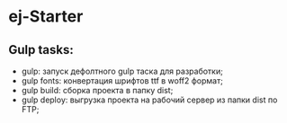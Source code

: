 # ej-Starter
## Gulp tasks:
+ gulp: запуск дефолтного gulp таска для разработки;
+ gulp fonts: конвертация шрифтов ttf в woff2 формат;
+ gulp build: сборка проекта в папку dist;
+ gulp deploy: выгрузка проекта на рабочий сервер из папки dist по FTP;

